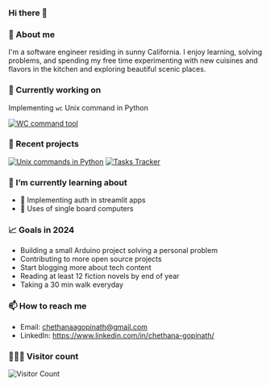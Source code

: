 ### Hi there 👋

### 🌈 About me
I'm a software engineer residing in sunny California. I enjoy learning, solving problems, and spending my free time experimenting with new cuisines and flavors in the kitchen and exploring beautiful scenic places.

### 👀 Currently working on
Implementing `wc` Unix command in Python <br/>

[![WC command tool](https://img.shields.io/static/v1?label=wc-command&message=click%20to%20view&color=darkgreen)](https://github.com/chethanagopinath/unix-commands-in-python/tree/main/wc)


### 🔭 Recent projects
  
  [![Unix commands in Python](https://github-readme-stats.vercel.app/api/pin/?username=chethanagopinath&repo=unix-commands-in-python&theme=highcontrast)](https://github.com/chethanagopinath/unix-commands-in-python)  [![Tasks Tracker](https://github-readme-stats.vercel.app/api/pin/?username=chethanagopinath&repo=tasks-tracker&theme=highcontrast)](https://github.com/chethanagopinath/tasks-tracker)


### 🌱 I’m currently learning about 
 - 🔐 Implementing auth in streamlit apps
 - 🔌 Uses of single board computers


### 📈 Goals in 2024
- Building a small Arduino project solving a personal problem
- Contributing to more open source projects
- Start blogging more about tech content
- Reading at least 12 fiction novels by end of year
- Taking a 30 min walk everyday


### 📫 How to reach me
- Email: chethanaagopinath@gmail.com
- LinkedIn: https://www.linkedin.com/in/chethana-gopinath/

### 🧑‍🤝‍🧑 Visitor count
![Visitor Count](https://profile-counter.glitch.me/chethanagopinath/count.svg)

<!--### 😄 More about me
- Pronouns: she/her/hers
- I enjoy reachouts about collaborating on dev tools projects
- 
-->

<!--[![Cat command tool](https://img.shields.io/badge/cat%20command%20-View%20on%20GitHub-blueviolet?style=for-the-badge&logo=github&color=4CAF50)](https://github.com/chethanagopinath/cat-command)-->

<!--
**chethanagopinath/chethanagopinath** is a ✨ _special_ ✨ repository because its `README.md` (this file) appears on your GitHub profile.

Here are some ideas to get you started:

- 🔭 Currently working on: implementing Unix commands in Python 
- 🌱 I’m currently learning ...
- 👯 I’m looking to collaborate on ...
- 🤔 I’m looking for help with ...
- 💬 Ask me about ...
- 📫 How to reach me: chethanaagopinath@gmail.com
- 😄 Pronouns: she/her/hers
- ⚡ Fun fact: ...
-->
